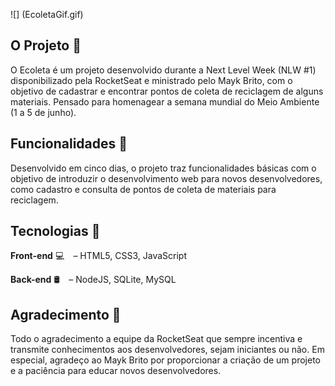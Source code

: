 ![] (EcoletaGif.gif)

## O Projeto 📌

O Ecoleta é um projeto desenvolvido durante a Next Level Week (NLW #1) disponibilizado pela RocketSeat e ministrado pelo Mayk Brito, com o objetivo de cadastrar e encontrar pontos de coleta de reciclagem de alguns materiais. Pensado para homenagear a semana mundial do Meio Ambiente (1 a 5 de junho).

## Funcionalidades 📑
Desenvolvido em cinco dias, o projeto traz funcionalidades básicas com o objetivo de introduzir o desenvolvimento web para novos desenvolvedores, como cadastro e consulta de pontos de coleta de materiais para reciclagem.

## Tecnologias 📁
**Front-end** 💻⠀ – HTML5, CSS3, JavaScript

**Back-end** 🛢️⠀ – NodeJS, SQLite, MySQL

## Agradecimento 💜
Todo o agradecimento a equipe da RocketSeat que sempre incentiva e transmite conhecimentos aos desenvolvedores, sejam iniciantes ou não. Em especial, agradeço ao Mayk Brito por proporcionar a criação de um projeto e a paciência para educar novos desenvolvedores. 

